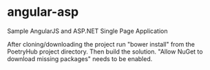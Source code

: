 angular-asp
===========

Sample AngularJS and ASP.NET Single Page Application

After cloning/downloading the project run "bower install" from the PoetryHub project directory.
Then build the solution. "Allow NuGet to download missing packages" needs to be enabled.